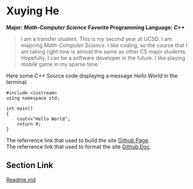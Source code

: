 # **Xuying He**
**Major: *Math-Computer Science***
**Favorite Programming Language: *C++***
>I am a transfer student. This is my second year at UCSD. I am majoring *Math-Computer Science*. I like coding, so the course that I am taking right now is almost the same as other CS major students. Hopefully, I can be a software developer in the future. I like playing mobile game in my sparse time. 

Here some *C++* Source code displaying a message *Hello World* in the terminal:
```
#include <iostream>
using namespace std;

int main()
{
    cout<<"Hello World";
    return 0;
}
```
The referrence link that used to build the site [Github Page](https://pages.github.com/).\
The referrence link that used to format the site [Github Doc](https://docs.github.com/en/get-started/writing-on-github/getting-started-with-writing-and-formatting-on-github/basic-writing-and-formatting-syntax).

## Section Link
[Readme.md](/README.md)